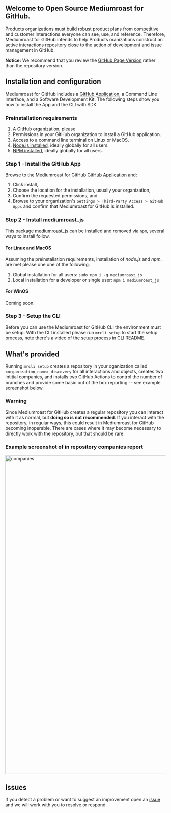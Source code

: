 ## Welcome to Open Source Mediumroast for GitHub.
Products organizations must build robust product plans from competitive and customer interactions everyone can see, use, and reference. Therefore, Mediumroast for GitHub intends to help Products oranizations construct an active interactions repository close to the action of development and issue management in GitHub.

**Notice:** We recommend that you review the [GitHub Page Version](https://mediumroast.github.io/mediumroast_js/) rather than the repository version. 

## Installation and configuration
Mediumroast for GitHub includes a [GitHub Application](https://github.com/apps/mediumroast-for-github), a Command Line Interface, and a Software Development Kit.  The following steps show you how to install the App and the CLI with SDK.

### Preinstallation requirements
1. A GitHub organization, please 
2. Permissions in your GitHub organization to install a GitHub application.
3. Access to a command line terminal on Linux or MacOS.
4. [Node.js installed](https://docs.npmjs.com/downloading-and-installing-node-js-and-npm#using-a-node-installer-to-install-nodejs-and-npm), ideally globally for all users.
5. [NPM installed](https://docs.npmjs.com/downloading-and-installing-node-js-and-npm#using-a-node-installer-to-install-nodejs-and-npm), ideally globally for all users.

### Step 1 - Install the GitHub App
Browse to the Mediumroast for GitHub [GitHub Application](https://github.com/apps/mediumroast-for-github) and: 

1. Click install,
2. Choose the location for the installation, usually your organization,
3. Confirm the requested permissions, and
4. Browse to your organization's `Settings > Third-Party Access > GitHub Apps` and confirm that Mediumroast for GitHub is installed.

### Step 2 - Install mediumroast_js
This package [mediumroast_js](https://www.npmjs.com/package/mediumroast_js) can be installed and removed via `npm`, several ways to install follow.

#### For Linux and MacOS
Assuming the preinstallation requirements, installation of *node.js* and *npm*, are met please one one of the following.
1. Global installation for all users: `sudo npm i -g mediumroast_js`
2. Local installation for a developer or single user: `npm i mediumroast_js`

#### For WinOS
Coming soon.

### Step 3 - Setup the CLI
Before you can use the Mediumroast for GitHub CLI the environment must be setup.  With the CLI installed please run `mrcli setup` to start the setup process, note there's a video of the setup process in CLI README.

## What's provided
Running `mrcli setup` creates a repository in your oganization called `<organization_name>_discovery` for all interactions and objects, creates two intitial companies, and installs two GitHub Actions to control the number of branches and provide some basic out of the box reporting -- see example screenshot below.

### Warning
Since Mediumroast for GitHub creates a regular repository you can interact with it as normal, but **doing so is not recommended**. If you interact with the repository, in regular ways, this could result in Mediumroast for GitHub becoming inoperable.  There are cases where it may become necessary to directly work with the repository, but that should be rare.

### Example screenshot of in repository companies report
<img width="1001" alt="companies" src="https://github.com/mediumroast/mediumroast_js/assets/10818650/23fbd53f-dbfe-4106-a18d-5d13e0b5ce2b">

## Issues
If you detect a problem or want to suggest an improvement open an [issue](https://github.com/mediumroast/mediumroast_js/issues) and we will work with you to resolve or respond.





